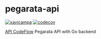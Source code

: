 # pegarata-api
[![xavicampa](https://circleci.com/gh/xavicampa/pegarata-api.svg?style=svg)](https://app.circleci.com/pipelines/github/xavicampa/pegarata-api)
[![codecov](https://codecov.io/gh/xavicampa/pegarata-api/branch/main/graph/badge.svg?token=E6O8B7C0YB)](https://codecov.io/gh/xavicampa/pegarata-api)

[API CodeFlow](https://www.reprezen.com/api-codeflow-full-lifecycle-api-documentation-code-synchronization) Pegarata API with Go backend
